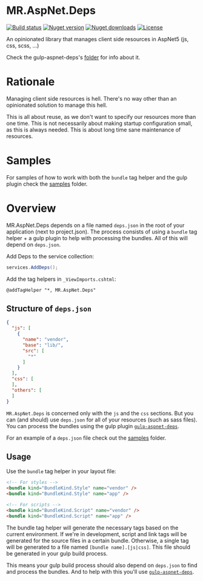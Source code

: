 # MR.AspNet.Deps

[![Build status](https://img.shields.io/appveyor/ci/mrahhal/mr-aspnet-deps/master.svg)](https://ci.appveyor.com/project/mrahhal/mr-aspnet-deps)
[![Nuget version](https://img.shields.io/nuget/v/MR.AspNet.Deps.svg)](https://www.nuget.org/packages/MR.AspNet.Deps)
[![Nuget downloads](https://img.shields.io/nuget/dt/MR.AspNet.Deps.svg)](https://www.nuget.org/packages/MR.AspNet.Deps)
[![License](https://img.shields.io/badge/license-MIT-blue.svg)](https://opensource.org/licenses/MIT)

An opinionated library that manages client side resources in AspNet5 (js, css, scss, ...)

Check the gulp-aspnet-deps's [folder](src/gulp-aspnet-deps) for info about it.

# Rationale
Managing client side resources is hell. There's no way other than an opinionated solution to manage this hell.

This is all about reuse, as we don't want to specify our resources more than one time. This is not necessarily about making startup configuration small, as this is always needed. This is about long time sane maintenance of resources.

# Samples
For samples of how to work with both the `bundle` tag helper and the gulp plugin check the [samples](samples) folder.

# Overview
MR.AspNet.Deps depends on a file named `deps.json` in the root of your application (next to project.json).
The process consists of using a `bundle` tag helper + a gulp plugin to help with processing the bundles. All of this will depend on `deps.json`.

Add Deps to the service collection:
```c#
services.AddDeps();
```

Add the tag helpers in `_ViewImports.cshtml`:
```
@addTagHelper "*, MR.AspNet.Deps"
```

## Structure of `deps.json`
```json
{
  "js": [
    {
      "name": "vendor",
      "base": "lib/",
      "src": [
        "*"
      ]
    }
  ],
  "css": [
  ],
  "others": [
  ]
}
```

`MR.AspNet.Deps` is concerned only with the `js` and the `css` sections. But you can (and should) use `deps.json` for all of your resources (such as sass files).
You can process the bundles using the gulp plugin [`gulp-aspnet-deps`](src/gulp-aspnet-deps).

For an example of a `deps.json` file check out the [samples](samples) folder.

## Usage
Use the `bundle` tag helper in your layout file:
```html
<!-- For styles -->
<bundle kind="BundleKind.Style" name="vendor" />
<bundle kind="BundleKind.Style" name="app" />

<!-- For scripts -->
<bundle kind="BundleKind.Script" name="vendor" />
<bundle kind="BundleKind.Script" name="app" />
```

The bundle tag helper will generate the necessary tags based on the current environment.
If we're in development, script and link tags will be generated for the source files in a certain bundle. Otherwise, a single tag will be generated to a file named `[bundle name].[js|css]`. This file should be generated in your gulp build process.

This means your gulp build process should also depend on `deps.json` to find and process the bundles. And to help with this you'll use [`gulp-aspnet-deps`](src/gulp-aspnet-deps).
